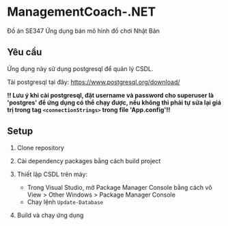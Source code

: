 # ManagementCoach-.NET
Đồ án SE347
Ứng dụng bán mô hình đồ chơi Nhật Bản

## Yêu cầu
Ứng dụng này sử dụng postgresql để quản lý CSDL.

Tải postgresql tại đây: https://www.postgresql.org/download/ 

**!! Lưu ý khi cài postgresql, đặt username và password cho superuser là 'postgres' để ứng dụng có thể chạy được, nếu không thì phải tự sửa lại giá trị trong tag `<connectionStrings>` trong file 'App.config'!!**
 

## Setup
1. Clone repository

2. Cài dependency packages bằng cách build project

3. Thiết lập CSDL trên máy: 

    * Trong Visual Studio, mở Package Manager Console bằng cách vô View > Other Windows > Package Manager Console
    * Chạy lệnh `Update-Database`

4. Build và chạy ứng dụng
